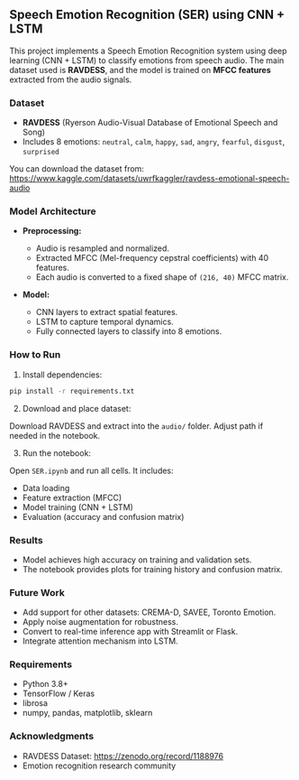 
## Speech Emotion Recognition (SER) using CNN + LSTM

This project implements a Speech Emotion Recognition system using deep learning (CNN + LSTM) to classify emotions from speech audio. The main dataset used is **RAVDESS**, and the model is trained on **MFCC features** extracted from the audio signals.

### Dataset

- **RAVDESS** (Ryerson Audio-Visual Database of Emotional Speech and Song)
- Includes 8 emotions: `neutral`, `calm`, `happy`, `sad`, `angry`, `fearful`, `disgust`, `surprised`

You can download the dataset from: https://www.kaggle.com/datasets/uwrfkaggler/ravdess-emotional-speech-audio

### Model Architecture

- **Preprocessing:**
  - Audio is resampled and normalized.
  - Extracted MFCC (Mel-frequency cepstral coefficients) with 40 features.
  - Each audio is converted to a fixed shape of `(216, 40)` MFCC matrix.

- **Model:**
  - CNN layers to extract spatial features.
  - LSTM to capture temporal dynamics.
  - Fully connected layers to classify into 8 emotions.

### How to Run

1. Install dependencies:

```bash
pip install -r requirements.txt
```

2. Download and place dataset:

Download RAVDESS and extract into the `audio/` folder. Adjust path if needed in the notebook.

3. Run the notebook:

Open `SER.ipynb` and run all cells. It includes:
- Data loading
- Feature extraction (MFCC)
- Model training (CNN + LSTM)
- Evaluation (accuracy and confusion matrix)

### Results

- Model achieves high accuracy on training and validation sets.
- The notebook provides plots for training history and confusion matrix.

### Future Work

- Add support for other datasets: CREMA-D, SAVEE, Toronto Emotion.
- Apply noise augmentation for robustness.
- Convert to real-time inference app with Streamlit or Flask.
- Integrate attention mechanism into LSTM.

### Requirements

- Python 3.8+
- TensorFlow / Keras
- librosa
- numpy, pandas, matplotlib, sklearn

### Acknowledgments

- RAVDESS Dataset: https://zenodo.org/record/1188976
- Emotion recognition research community
